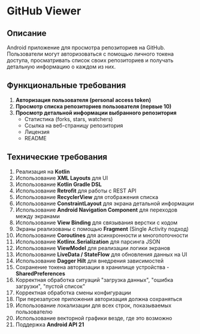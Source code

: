 # GitHub Viewer

## Описание
Android приложение для просмотра репозиториев на GitHub. Пользователи могут авторизоваться с помощью личного токена доступа, просматривать список своих репозиториев и получать детальную информацию о каждом из них.

## Функциональные требования

1. **Авторизация пользователя (personal access token)**
2. **Просмотр списка репозиториев пользователя (первые 10)**
3. **Просмотр детальной информации выбранного репозитория**
    - Статистика (forks, stars, watchers)
    - Ссылка на веб-страницу репозитория
    - Лицензия
    - README

## Технические требования

1. Реализация на **Kotlin**
2. Использование **XML Layouts** для UI
3. Использование **Kotlin Gradle DSL**
4. Использование **Retrofit** для работы с REST API
5. Использование **RecyclerView** для отображения списка
6. Использование **ConstraintLayout** для экрана детальной информации
7. Использование **Android Navigation Component** для переходов между экранами
8. Использование **View Binding** для связывания верстки с кодом
9. Экраны реализованы с помощью **Fragment** (Single Activity подход)
10. Использование **Coroutines** для асинхронности и многопоточности
11. Использование **Kotlinx.Serialization** для парсинга JSON
12. Использование **ViewModel** для реализации логики экранов
13. Использование **LiveData / StateFlow** для обновления данных на UI
14. Использование **Dagger Hilt** для внедрения зависимостей
15. Сохранение токена авторизации в хранилище устройства - **SharedPreferences**
16. Корректная обработка ситуаций "загрузка данных", "ошибка загрузки", "пустой список"
17. Корректная обработка смены конфигурации
18. При перезапуске приложения авторизация должна сохраняться
19. Использование локализации для всех строк, показываемых пользователю
20. Использование векторной графики везде, где это возможно
21. Поддержка **Android API 21**
